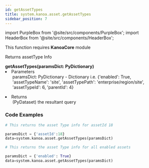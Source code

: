 ```yaml
---
id: getAssetTypes
title: system.kanoa.asset.getAssetTypes
sidebar_position: 7
---
```

import PurpleBox from '@site/src/components/PurpleBox';
import HeaderBox from '@site/src/components/HeaderBox';

<PurpleBox>This function requires <b>KanoaCore</b> module</PurpleBox>

<HeaderBox header="Description">Returns assetType Info </HeaderBox>

<HeaderBox header="Syntax">
    <b>getAssetTypes(paramsDict: PyDictionary)</b>
    <li> Parameters <br />
        <ul> paramsDict: PyDictionary - Dictionary i.e. &#123;'enabled': True, 'assetTypeName': 'site', 'assetTypePath': 'enterprise/region/site', 'assetTypeId': 6, 'parentId': 4} </ul>
    </li>
    <li> Returns <br />
        <ul> (PyDataset) the resultant query <br /> </ul>
    </li>
</HeaderBox>

### Code Examples

```py
# This returns the asset Type info for assetId 18

paramsDict = {'assetId':18}
data=system.kanoa.asset.getAssetTypes(paramsDict)

```

```py
# This returns the asset Type info for all enabled assets

paramsDict = {'enabled': True}
data=system.kanoa.asset.getAssetTypes(paramsDict)
```
